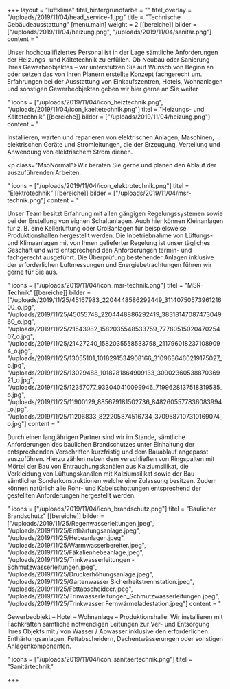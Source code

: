 +++
layout = "luftklima"
titel_hintergrundfarbe = ""
titel_overlay = "/uploads/2019/11/04/head_service-1.jpg"
title = "Technische Gebäudeausstattung"
[menu.main]
weight = 2
[[bereiche]]
bilder = ["/uploads/2019/11/04/heizung.png", "/uploads/2019/11/04/sanitär.png"]
content = "<p>Unser hochqualifiziertes Personal ist in der Lage sämtliche Anforderungen der Heizungs- und Kältetechnik zu erfüllen. Ob Neubau oder Sanierung Ihres Gewerbeobjektes – wir unterstützen Sie auf Wunsch von Beginn an oder setzen das von Ihren Planern erstellte Konzept fachgerecht um. Erfahrungen bei der Ausstattung von Einkaufszentren, Hotels, Wohnanlagen und sonstigen Gewerbeobjekten geben wir hier gerne an Sie weiter</p>"
icons = ["/uploads/2019/11/04/icon_heiztechnik.png", "/uploads/2019/11/04/icon_kaeltetechnik.png"]
titel = "Heizungs- und Kältetechnik"
[[bereiche]]
bilder = ["/uploads/2019/11/04/heizung.png"]
content = "<p>Installieren, warten und reparieren von elektrischen Anlagen, Maschinen, elektrischen Geräte und Stromleitungen, die der Erzeugung, Verteilung und Anwendung von elektrischem Strom dienen.</p><p class=\"MsoNormal\">Wir beraten Sie gerne und planen den Ablauf der auszuführenden Arbeiten.</p>"
icons = ["/uploads/2019/11/04/icon_elektrotechnik.png"]
titel = "Elektrotechnik"
[[bereiche]]
bilder = ["/uploads/2019/11/04/msr-technik.png"]
content = "<p>Unser Team besitzt Erfahrung mit allen gängigen Regelungssystemen sowie bei der Erstellung von eignen Schaltanlagen. Auch hier können Kleinanlagen für z. B. eine Kellerlüftung oder Großanlagen für beispielsweise Produktionshallen hergestellt werden. Die Inbetriebnahme von Lüftungs- und Klimaanlagen mit von Ihnen gelieferter Regelung ist unser tägliches Geschäft und wird entsprechend den Anforderungen termin- und fachgerecht ausgeführt. Die Überprüfung bestehender Anlagen inklusive der erforderlichen Luftmessungen und Energiebetrachtungen führen wir gerne für Sie aus.</p>"
icons = ["/uploads/2019/11/04/icon_msr-technik.png"]
titel = "MSR-Technik"
[[bereiche]]
bilder = ["/uploads/2019/11/25/45167983_2204448586292449_3114075057396121600_o.jpg", "/uploads/2019/11/25/45055748_2204448886292419_3831814708747304960_o.jpg", "/uploads/2019/11/25/21543982_1582035548533759_7778051502047025407_o.jpg", "/uploads/2019/11/25/21427240_1582035558533758_2117960182371089094_o.jpg", "/uploads/2019/11/25/13055101_1018291534908166_3109636460219175027_o.jpg", "/uploads/2019/11/25/13029488_1018281864909133_3090236053887036921_o.jpg", "/uploads/2019/11/25/12357077_933040410099946_7199628137518319535_o.jpg", "/uploads/2019/11/25/11900129_885679181502736_8482605577836083994_o.jpg", "/uploads/2019/11/25/11206833_822205874516734_3709587107310169074_o.jpg"]
content = "<p>Durch einen langjährigen Partner sind wir im Stande, sämtliche Anforderungen des baulichen Brandschutzes unter Einhaltung der entsprechenden Vorschriften kurzfristig und dem Bauablauf angepasst auszuführen. Hierzu zählen neben dem verschließen von Ringspalten mit Mörtel der Bau von Entrauchungskanälen aus Kalziumsilikat, die Verkleidung von Lüftungskanälen mit Kalziumsilikat sowie der Bau sämtlicher Sonderkonstruktionen welche eine Zulassung besitzen. Zudem können natürlich alle Rohr- und Kabelschottungen entsprechend der gestellten Anforderungen hergestellt werden.</p>"
icons = ["/uploads/2019/11/04/icon_brandschutz.png"]
titel = "Baulicher Brandschutz"
[[bereiche]]
bilder = ["/uploads/2019/11/25/Regenwasserleitungen.jpeg", "/uploads/2019/11/25/Enthärtungsanlage.jpeg", "/uploads/2019/11/25/Hebeanlagen.jpeg", "/uploads/2019/11/25/Warmwasserbereiter.jpeg", "/uploads/2019/11/25/Fäkalienhebeanlage.jpeg", "/uploads/2019/11/25/Trinkwasserleitungen - Schmutzwasserleitungen.jpeg", "/uploads/2019/11/25/Druckerhöhungsanlage.jpeg", "/uploads/2019/11/25/Gartenwasser Sicherheitstrennstation.jpeg", "/uploads/2019/11/25/Fettabscheideer.jpeg", "/uploads/2019/11/25/Trinwasserleitungen_Schmutzwasserleitungen.jpeg", "/uploads/2019/11/25/Trinkwasser Fernwärmeladestation.jpeg"]
content = "<p>Gewerbeobjekt – Hotel – Wohnanlage – Produktionshalle: Wir installieren mit Fachkräften sämtliche notwendigen Leitungen zur Ver- und Entsorgung Ihres Objekts mit / von Wasser / Abwasser inklusive den erforderlichen Enthärtungsanlagen, Fettabscheidern, Dachentwässerungen oder sonstigen Anlagenkomponenten.</p>"
icons = ["/uploads/2019/11/04/icon_sanitaertechnik.png"]
titel = "Sanitärtechnik"

+++

